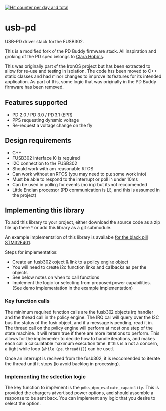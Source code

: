 [![Hit counter per day and total](https://hits.seeyoufarm.com/api/count/incr/badge.svg?url=https%3A%2F%2Fgithub.com%2FRalim%2Fusb-pd&count_bg=%2379C83D&title_bg=%23555555&icon=&icon_color=%23E7E7E7&title=hits&edge_flat=false)](https://github.com/Ralim/usb-pd)

   
# usb-pd

USB-PD driver stack for the FUSB302.

This is a modified fork of the PD Buddy firmware stack.
All inspiration and groking of the PD spec belongs to [Clara Hobb's](https://hackaday.io/project/20424-pd-buddy-sink).

This was originally part of the IronOS project but has been extracted to allow for re-use and testing in isolation.
The code has been moved to C++ static classes and had minor changes to improve its features for its intended application.
As part of this, some logic that was originally in the PD Buddy firmware has been removed.

## Features supported

- PD 2.0 / PD 3.0 / PD 3.1 (EPR)
- PPS requesting dynamic voltage
- Re-request a voltage change on the fly

## Design requirements

- C++
- FUSB302 interface IC is required
- I2C connection to the FUSB302
- Should work with any reasonable RTOS
- Can work without an RTOS (you may need to put some work into)
- Must be able to respond to the interrupt or poll in under 10ms
- Can be used in polling for events (no irq) but its not reccomended
- Little Endian processor (PD communication is LE, and this is assumed in the project)

## Implementing this library

To add this library to your project, either download the source code as a zip file up there ^ or add this library as a git submodule.

An example implementation of this library is available [for the black pill STM32F401](https://github.com/Ralim/STM32-USB-PD-Demo/).

Steps for implementation:

- Create an fusb302 object & link to a policy engine object
- You will need to create i2c function links and callbacks as per the objects
- See below notes on when to call functions
- Implement the logic for selecting from proposed power capabilities. (See demo implementation in the example implementation)

### Key function calls

The minimum required function calls are the fusb302 objects irq handler and the thread call in the policy engine.
The IRQ call will query over the I2C bus the status of the fusb object, and if a message is pending, read it in.
The thread call on the policy engine will perform at most one step of the state machine. It will return true if there are more iterations to perform.
This allows for the implementer to decide how to handle iterations, and makes each call a calculatable maximum execution time.
If this is a not a concern, a tight while loop (`while (pe.thread){}`) can be used.

Once an interrupt is recieved from the fusb302, it is reccomended to iterate the thread until it stops (to avoid backlog in processing).

### Implementing the selection logic

The key function to implement is the `pdbs_dpm_evaluate_capability`.
This is provided the chargers advertised power options, and should assemble a response to be sent back.
You can implement any logic that you desire to select the option.

